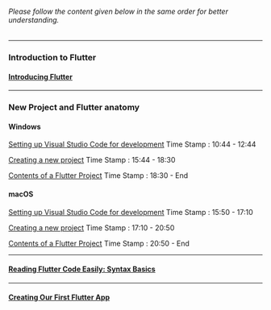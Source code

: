 
###### Please follow the content given below in the same order for better understanding.

----
### Introduction to Flutter
#### [Introducing Flutter](https://www.youtube.com/watch?v=fq4N0hgOWzU)

----
### New Project and Flutter anatomy
#### Windows

[Setting up Visual Studio Code for development](https://www.youtube.com/watch?v=EDlywQeg5Vs) Time Stamp : 10:44 - 12:44

[Creating a new project](https://www.youtube.com/watch?v=EDlywQeg5Vs) Time Stamp : 15:44 - 18:30


[Contents of a Flutter Project](https://www.youtube.com/watch?v=EDlywQeg5Vs) Time Stamp : 18:30 - End


#### macOS

[Setting up Visual Studio Code for development](https://www.youtube.com/watch?v=THsihXK1-14) Time Stamp : 15:50 - 17:10

[Creating a new project](https://www.youtube.com/watch?v=THsihXK1-14) Time Stamp : 17:10 - 20:50


[Contents of a Flutter Project](https://www.youtube.com/watch?v=THsihXK1-14) Time Stamp : 20:50 - End

-----

#### [Reading Flutter Code Easily: Syntax Basics](https://www.youtube.com/watch?v=ZlUDnC_9wmg)

-----

#### [Creating Our First Flutter App](https://www.youtube.com/watch?v=Xzjnqhu6SHM)
